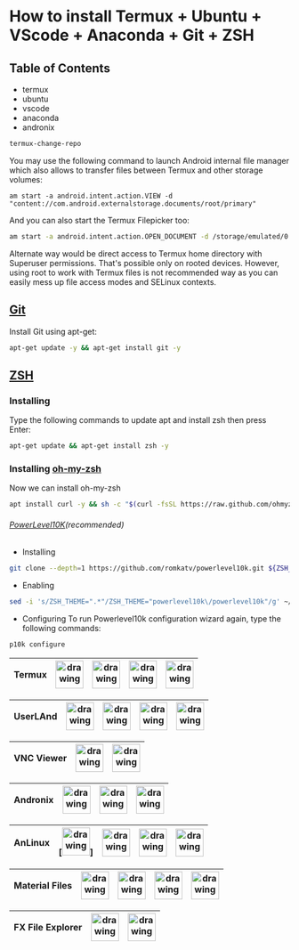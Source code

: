 # How to install Termux + Ubuntu + VScode + Anaconda + Git + ZSH
## Table of Contents
- termux 
- ubuntu
- vscode
- anaconda
- andronix

```zsh
termux-change-repo
```
You may use the following command to launch Android internal file manager which also allows to transfer files between Termux and other storage volumes:
‍‍
```
am start -a android.intent.action.VIEW -d "content://com.android.externalstorage.documents/root/primary"

```
And you can also start the Termux Filepicker too:

```zsh
am start -a android.intent.action.OPEN_DOCUMENT -d /storage/emulated/0 -t '*/*'
```
Alternate way would be direct access to Termux home directory with Superuser permissions. That's possible only on rooted devices. However, using root to work with Termux files is not recommended way as you can easily mess up file access modes and SELinux contexts.

## [Git](https://github.com/git/git)
Install Git using apt-get:
```zsh
apt-get update -y && apt-get install git -y
```
## [ZSH](https://github.com/zsh-users/zsh)
### Installing
Type the following commands to update apt and install zsh then press Enter:
```zsh
apt-get update && apt-get install zsh -y
```
### Installing [oh-my-zsh](https://github.com/ohmyzsh/ohmyzsh)
Now we can install oh-my-zsh
```zsh
apt install curl -y && sh -c "$(curl -fsSL https://raw.github.com/ohmyzsh/ohmyzsh/master/tools/install.sh)"
```
###### [PowerLevel10K](https://github.com/romkatv/powerlevel10k)(recommended)
- Installing
```zsh
git clone --depth=1 https://github.com/romkatv/powerlevel10k.git ${ZSH_CUSTOM:-$HOME/.oh-my-zsh/custom}/themes/powerlevel10k
```
- Enabling
```zsh
sed -i 's/ZSH_THEME=".*"/ZSH_THEME="powerlevel10k\/powerlevel10k"/g' ~/.zshrc && exit
```
- Configuring
To run Powerlevel10k configuration wizard again, type the following commands:
```zsh
p10k configure
```

Termux | [<img src="https://user-images.githubusercontent.com/86642515/127042621-9a2dfcd9-9559-487c-8f02-06ccc34c63fe.png" target="_blank" rel="noopener" alt="drawing" width="50"/>](https://termux.com/) |[<img src="https://user-images.githubusercontent.com/86642515/127040741-18c22208-bde1-455c-af11-68abcac22959.png"  alt="drawing" width="50"/>](https://play.google.com/store/apps/details?id=com.termux&hl=en&gl=US)|[<img src="https://user-images.githubusercontent.com/86642515/127042978-87c1d67c-e838-418b-b654-7e1413ebb66a.png"  alt="drawing" width="50"/>](https://github.com/termux)|[<img src="https://user-images.githubusercontent.com/86642515/127042295-bb671f10-8a32-4b95-a82f-ba0aa3c1e26e.png"  alt="drawing" width="50"/>](https://f-droid.org/en/packages/com.termux/)|
|---|---|---|---|---|

UserLAnd | [<img src="https://user-images.githubusercontent.com/86642515/127054474-47bf9941-7349-433e-9f35-0f50addc613b.png"  alt="drawing" width="50"/>](https://userland.tech/) |[<img src="https://user-images.githubusercontent.com/86642515/127040741-18c22208-bde1-455c-af11-68abcac22959.png"  alt="drawing" width="50"/>](https://play.google.com/store/apps/details?id=tech.ula&hl=en&gl=US)|[<img src="https://user-images.githubusercontent.com/86642515/127042978-87c1d67c-e838-418b-b654-7e1413ebb66a.png"  alt="drawing" width="50"/>](https://github.com/CypherpunkArmory/UserLAnd)|[<img src="https://user-images.githubusercontent.com/86642515/127042295-bb671f10-8a32-4b95-a82f-ba0aa3c1e26e.png"  alt="drawing" width="50"/>](https://f-droid.org/packages/tech.ula/)|
|---|---|---|---|---|

VNC Viewer | [<img src="https://user-images.githubusercontent.com/86642515/127055324-11a56ffc-d048-4916-af15-19b9c6c6d993.png"  alt="drawing" width="50"/>](https://www.realvnc.com/) |[<img src="https://user-images.githubusercontent.com/86642515/127040741-18c22208-bde1-455c-af11-68abcac22959.png"  alt="drawing" width="50"/>](https://play.google.com/store/apps/details?id=com.realvnc.viewer.android)
|---|---|---|

Andronix | [<img src="https://user-images.githubusercontent.com/86642515/127056030-8d40170a-e52d-4b34-9bbd-898e8e779680.png"  alt="drawing" width="50"/>](https://andronix.app/) |[<img src="https://user-images.githubusercontent.com/86642515/127040741-18c22208-bde1-455c-af11-68abcac22959.png"  alt="drawing" width="50"/>](https://play.google.com/store/apps/details?id=studio.com.techriz.andronix)|[<img src="https://user-images.githubusercontent.com/86642515/127042978-87c1d67c-e838-418b-b654-7e1413ebb66a.png"  alt="drawing" width="50"/>](https://github.com/AndronixApp/AndronixOrigin)
|---|---|---|---|

AnLinux | [<img src="https://user-images.githubusercontent.com/86642515/127075742-01362e8b-6485-48d1-9da8-8ecfaaff00e6.png"  alt="drawing" width="50"/>]|[<img src="https://user-images.githubusercontent.com/86642515/127040741-18c22208-bde1-455c-af11-68abcac22959.png"  alt="drawing" width="50"/>](https://play.google.com/store/apps/details?id=exa.lnx.a)|[<img src="https://user-images.githubusercontent.com/86642515/127042978-87c1d67c-e838-418b-b654-7e1413ebb66a.png"  alt="drawing" width="50"/>](https://github.com/EXALAB/AnLinux-App)|[<img src="https://user-images.githubusercontent.com/86642515/127042295-bb671f10-8a32-4b95-a82f-ba0aa3c1e26e.png"  alt="drawing" width="50"/>](https://f-droid.org/en/packages/exa.lnx.a/)|
|---|---|---|---|---|

Material Files | [<img src="https://user-images.githubusercontent.com/86642515/127233274-8c712c81-5366-414d-a541-080afc9a7e04.png" target="_blank" rel="noopener" alt="drawing" width="50"/>](#) |[<img src="https://user-images.githubusercontent.com/86642515/127040741-18c22208-bde1-455c-af11-68abcac22959.png"  alt="drawing" width="50"/>](https://play.google.com/store/apps/details?id=me.zhanghai.android.files&hl=en&gl=US)|[<img src="https://user-images.githubusercontent.com/86642515/127042978-87c1d67c-e838-418b-b654-7e1413ebb66a.png"  alt="drawing" width="50"/>](https://github.com/zhanghai/MaterialFiles)|[<img src="https://user-images.githubusercontent.com/86642515/127042295-bb671f10-8a32-4b95-a82f-ba0aa3c1e26e.png"  alt="drawing" width="50"/>](https://f-droid.org/packages/me.zhanghai.android.files/)|
|---|---|---|---|---|

	
FX File Explorer | [<img src="https://user-images.githubusercontent.com/86642515/127250698-ca2e1bb8-8a44-4d5e-bf02-3a80d4f0a953.png" target="_blank" rel="noopener" alt="drawing" width="50"/>](http://www.nextapp.com/fx/) |[<img src="https://user-images.githubusercontent.com/86642515/127040741-18c22208-bde1-455c-af11-68abcac22959.png"  alt="drawing" width="50"/>](https://play.google.com/store/apps/details?id=nextapp.fx&hl=en&gl=US)
|---|---|---|


